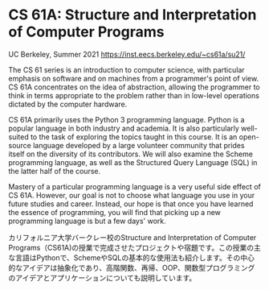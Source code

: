 # CS 61A: Structure and Interpretation of Computer Programs
UC Berkeley, Summer 2021
https://inst.eecs.berkeley.edu/~cs61a/su21/

The CS 61 series is an introduction to computer science, with particular emphasis on software and on machines from a programmer's point of view.  CS 61A concentrates on the idea of abstraction, allowing the programmer to think in terms appropriate to the problem rather than in low-level operations dictated by the computer hardware.

CS 61A primarily uses the Python 3 programming language. Python is a popular language in both industry and academia. It is also particularly well-suited to the task of exploring the topics taught in this course. It is an open-source language developed by a large volunteer community that prides itself on the diversity of its contributors. We will also examine the Scheme programming language, as well as the Structured Query Language (SQL) in the latter half of the course.

Mastery of a particular programming language is a very useful side effect of CS 61A. However, our goal is not to choose what language you use in your future studies and career. Instead, our hope is that once you have learned the essence of programming, you will find that picking up a new programming language is but a few days' work.

カリフォルニア大学バークレー校のStructure and Interpretation of Computer Programs（CS61A)の授業で完成させたプロジェクトや宿題です。この授業の主な言語はPythonで、SchemeやSQLの基本的な使用法も紹介します。その中心的なアイデアは抽象化であり、高階関数、再帰、OOP、関数型プログラミングのアイデアとアプリケーションについても説明しています。
